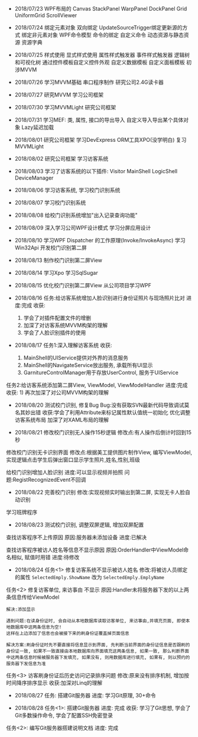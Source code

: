 + 2018/07/23
WPF布局的
Canvas
StackPanel
WarpPanel
DockPanel
Grid
UniformGrid
ScrollViewer


+ 2018/07/24
绑定元素对象
双向绑定
UpdateSourceTrigger绑定更新源的方式
绑定非元素对象
WPF命令模型
命令的绑定
自定义命令
动态资源与静态资源
资源字典


+ 2018/07/25
样式使用
显式样式使用
属性样式触发器
事件样式触发器
逻辑树和可视化树
通过控件模板自定义控件外观
自定义数据模板
自定义面板模板
初涉MVVM


+ 2018/07/26
学习MVVM基础
串口程序制作
研究公司2.4G读卡器


+ 2018/07/27
研究MVVM
学习公司框架


+ 2018/07/30
学习MVVMLight
研究公司框架


+ 2018/07/31
学习MEF:
	类, 属性, 接口的导出导入
	自定义导入导出某个具体对象
	Lazy<T>延迟加载


+ 2018/08/01
研究公司框架
学习DevExpress ORM工具XPO(没学明白)
复习MVVMLight


+ 2018/08/02
研究公司框架 学习访客系统


+ 2018/08/03
学习了访客系统的以下插件:
	Visitor
	MainShell
	LogicShell
	DeviceManager


+ 2018/08/06
学习访客系统, 学习校门识别系统


+ 2018/08/07
学习校门识别系统


+ 2018/08/08
给校门识别系统增加"出入记录查询功能"


+ 2018/08/09
深入学习公司WPF设计模式
学习分屏应用设计

+ 2018/08/10
学习WPF Dispatcher 的工作原理(Invoke/InvokeAsync)
学习Win32Api
开发校门识别第二屏

+ 2018/08/13
制作校门识别第二屏View

+ 2018/08/14
学习Xpo
学习SqlSugar

+ 2018/08/15
优化校门识别第二屏View
从公司项目学习WPF

+ 2018/08/16
任务:给访客系统增加人脸识别进行身份证照片与现场照片比对
进度:完成
收获:
	1) 学会了对插件配置文件的增删
	2) 加深了对访客系统MVVM构架的理解
	3) 学会了人脸识别插件的使用

+ 2018/08/17
任务1:深入理解访客系统
收获:
	1) MainShell的UIService提供对外界的消息服务
	2) MainShell的NavigateService放出服务, 承载所有UI显示
	3) GarnitureControlManager用于存放UserControl, 服务于UIService

任务2:给访客系统添加第二屏View, ViewModel, ViewModelHandler
进度:完成
收获:
	1) 再次加深了对公司MVVM构架的理解

+ 2018/08/20
测试校门识别, 修复Bug
	Bug:没有获取SVN最新代码导致调试莫名其妙出错
	收获:学会了利用Attribute来标记属性默认值统一初始化
优化调整访客系统布局
	加深了对XAML布局的理解


+ 2018/08/21
修改校门识别无人操作15秒逻辑
	修改点:有人操作后倒计时回到15秒

修改校门识别无卡识别界面
	修改点:根据美工提供图片制作View, 编写ViewModel, 实现逻辑点击学生后弹出窗口显示学生照片,姓名,性别,班级

给校门识别增加人脸识别
	进度:可以显示视频并拍照
	问题:RegistRecognizedEvent不回调

+ 2018/08/22
完善校门识别
	修改:实现视频实时输出到第二屏, 实现无卡人脸自动识别

学习班牌程序


+ 2018/08/23
测试校门识别, 调整双屏逻辑, 增加双屏配置

查找访客程序不上传原因
	原因:服务器未添加设备
	进度:已解决

查找访客程序被访人姓名等信息不显示原因
	原因:OrderHandler中ViewModel命名相似, 赋值时用错
	进度:待修改
	

+ 2018/08/24
任务<1> 修复访客系统不显示被访人姓名
	修改:将被访人员绑定的属性 `SelectedEmply.ShowName` 改为 `SelectedEmply.EmplyName`

任务<2> 修复访客单位, 来访事由 不显示
	原因:Handler未将服务器下发的以上两条信息传给ViewModel

	解决:添加显示

	遇到问题:在读身份证时, 会自动从本地数据库读取访客单位, 来访事由,并填充页面, 即使本地数据库中这两条信息为空!
	这样在上边添加了信息也会被接下来的刷身份证覆盖掉页面信息

	解决方案:刷身份证时先不要直接将信息显示到界面, 先判断当前界面的身份证信息是否跟刷的身份证一致, 如果不一致直接由本地数据库向界面填充这两条信息, 如果一致, 那么判断界面中这两条信息时候被服务器下发填充, 如果没有, 则用数据库进行填充, 如果有, 则以预约的服务器下发信息为准

任务<3> 访客刷身份证后历史访问记录排序问题
	修改:原来没有排序机制, 增加按时间降序排序显示
	收获:加深对Linq的理解


+ 2018/08/27
任务: 搭建Git服务器
进度: 学习Git原理, 30+命令


+ 2018/08/28
任务<1>: 搭建Git服务器
进度: 完成
收获: 学习了Git思想, 学会了Git多数操作命令, 学会了配置SSH免密登录

任务<2>: 编写Git服务器搭建说明文档
进度: 完成


